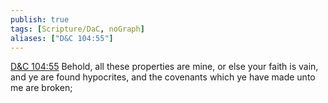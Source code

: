 ```yaml
---
publish: true
tags: [Scripture/DaC, noGraph]
aliases: ["D&C 104:55"]
---
```

[D&C 104:55](https://churchofjesuschrist.org/study/scriptures/dc-testament/dc/104?lang=eng&id=p55#p55) Behold, all these properties are mine, or else your faith is vain, and ye are found hypocrites, and the covenants which ye have made unto me are broken;
